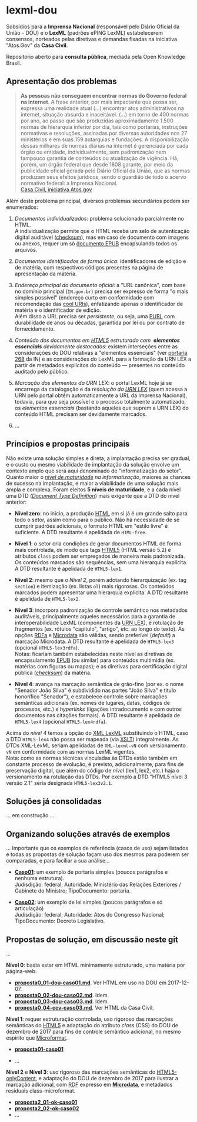 # lexml-dou
Sobsídios para a **Imprensa Nacional** (responsável pelo Diário Oficial da União - DOU) e o **LexML** (padrões ePING LexML) estabelecerem consensos, norteados pelas diretivas e demandas fixadas na iniciativa "Atos.Gov" da **Casa Civil**.

Repositório aberto para **consulta pública**, mediada pela Open Knowledge Brasil.

## Apresentação dos problemas

> **As pessoas não conseguem encontrar normas do Governo federal na internet**. A
frase anterior, por mais impactante que possa ser, expressa uma realidade atual (...) encontrar atos administrativos na internet, situação absurda e inaceitável.  (...) em torno de 400 normas por ano, ao passo que são produzidas aproximadamente 1.500 normas de hierarquia inferior por dia, tais como portarias, instruções normativas e resoluções, assinadas por diversas autoridades nos 27 ministérios e em suas 159 autarquias e fundações. A disponibilização dessas milhares de normas diárias na internet é gerenciada por cada órgão ou entidade, individualmente, sem padronização nem tampouco garantia de conteúdos ou atualização de vigência. Há, porém, um órgão federal que desde 1808 garante, por meio da publicidade oficial gerada pelo Diário Oficial da União, que as normas produzam seus efeitos jurídicos, sendo o guardião de todo o acervo normativo federal: a Imprensa Nacional.<br/>[Casa Civil, iniciativa Atos.gov](subsidios/PaperAtosGov.pdf)

Além deste problema principal, diversos problemas secundários podem ser enumerados:

1. *Documentos individualizados*: problema solucionado parcialmente no HTML. <br/>A individualização permite que o HTML receba um selo de autenticação digital auditável  ([checksum](https://en.wikipedia.org/wiki/Checksum)), mas em caso de documento com imagens ou anexos, requer um só [documento EPUB](https://en.wikipedia.org/wiki/EPUB) encapsulando todos os arquivos.

2. *Documentos identificados de forma única*: identificadores de edição e de matéria, com respectivos códigos presentes na página de apresentação da matéria.

3. *Endereço principal do documento oficial*: a "URL canônica", com base no domínio principal (`IN.gov.br`) precisa ser expresso de forma "o mais simples possível" (endereço curto em conformidade com recomendação das [cool URIs](https://www.w3.org/TR/cooluris/)), enfatizando apenas o identificador de matéria e o identificador de edição. <br/>Além disso a URL precisa ser *persistente*, ou seja, uma [PURL](https://en.wikipedia.org/wiki/Persistent_uniform_resource_locator) com durabilidade de anos ou décadas, garantida por lei ou por contrato de fornecidamento.

4. *Conteúdo dos documentos em [HTML5](https://www.w3.org/TR/html5/) estruturado com  **elementos essenciais** devidamente destacados*: existem interseções entre as considerações do DOU relativas a "elementos essenciais" (ver [portaria 268](http://lexml.gov.br/urn/urn:lex:br:imprensa.nacional:portaria:2009-10-05;268) da IN) e as considerações do LexML para a formação da URN LEX a partir de metadados explícitos do conteúdo &mdash; presentes no conteúdo auditado pelo público.

5. *Marcação dos elementos da URN LEX*: o portal LexML hoje já se encarrega da catalogação e da *resolução da [URN LEX](https://pt.wikipedia.org/wiki/Lex_(URN))* (quem acessa a URN pelo portal obtém automaticamente a URL da Imprensa Nacional), todavia, para que seja possível e o processo totalmente automatizado, os *elementos essenciais* (bastando aqueles que suprem a URN LEX) do conteúdo HTML precisam ser devidamente marcados.

6. ...

## Princípios e propostas principais

Não existe uma solução simples e direta, a implantação precisa ser gradual, e o custo ou mesmo viabilidade de implantação da solução envolve um contexto amplo que será aqui denominado de "informatização do setor".  Quanto maior o *[nível  de maturidade](https://en.wikipedia.org/wiki/Capability_Maturity_Model) na informatização*, maiores as chances de sucesso na implantação, e maior a viabilidade de uma solução mais ampla e complexa. Foram eleitos **5 níveis de maturidade**, e a cada nível uma DTD ([*Document Type Definition*](https://en.wikipedia.org/wiki/Document_type_definition)) mais exigente que a DTD do nível anterior:

* **Nível zero**: no início, a produção [HTML](https://pt.wikipedia.org/wiki/HTML) em si já é um grande salto para todo o setor, assim como para o público. Não há necessidade de se cumprir padrões adicionais, o formato HTML em "estilo livre" é suficiente. A DTD resultante é apelidada de `HTML-free`.

* **Nível 1**: o setor cria condições de gerar  documentos HTML de forma mais  controlada, de modo que tags [HTML5](https://www.w3.org/TR/html5/) (HTML versão 5.2) e atributos `class` podem ser empregados de maneira mais padronizada. Os conteúdos marcados são sequências, sem uma hierarquia explícita. A DTD resultante é apelidada de `HTML5-lex1`.

* **Nível 2**: mesmo que o *Nível 2*, porém adotando hierarquização (ex. tag `section`) e itemização (ex. listas `ol`) mais rigorosas. Os conteúdos marcados podem apresentar uma hierarquia explícita. A DTD resultante é apelidada de `HTML5-lex2`.

* **Nível 3**: incorpora padronização de controle semântico nos metadados auditáveis, principalmente aqueles necessários para a garantia de interoperabilidade LexML (componentes da [URN LEX](https://pt.wikipedia.org/wiki/Lex_(URN)#Identificadores_transparentes)), e rotulação de fragmentos (ex. rótulos  "capítulo", "artigo", etc. ao longo do texto). As opções [RDFa](https://www.w3.org/TR/rdfa-core/) e [Microdata](https://en.wikipedia.org/wiki/Microdata_(HTML)) são válidas, sendo preferível (*default*) a marcação Microdata. A DTD resultante é apelidada de `HTML5-lex3` (opcional  `HTML5-lex3rdfa`).<br/>Notas: ficariam também estabelecidas neste nível as diretivas de encapsulamento [EPUB](https://en.wikipedia.org/wiki/EPUB) (ou similar) para  conteúdos multimidia (ex. matérias com figuras ou mapas); e as diretivas para certificação digital pública ([*checksum*](https://en.wikipedia.org/wiki/Checksum)) da matéria.

* **Nível 4**: avança na marcação semântica de grão-fino (por ex. o nome "Senador João Silva" é subdividido nas partes "João Silva" e  titulo honorífico "Senador"), e estabelece controle sobre marcações semânticas adicionais (ex. nomes de lugares, datas, códigos de processos, etc.) e *hyperlinks* (ligações intradocumento e com outros documentos nas citações formais).  A DTD resultante é apelidada de `HTML5-lex4` (opcional  `HTML5-lex4rdfa`).

Acima do *nível 4* temos a opção do [XML LexML](http://projeto.lexml.gov.br/documentacao/Parte-3-XML-Schema.pdf) substituindo o HTML, caso a DTD `HTML5-lex4` não possa ser mapeada (via [XSLT](https://en.wikipedia.org/wiki/XSLT)) integralmente. As DTDs XML-LexML seriam apelidadas de `XML-lexml-vN` com versionamento `vN` em conformidade com as normas LexML vigentes.  <br/>Nota: como as normas técnicas vinculadas às DTDs estão também em constante processo de evolução, é previsto, adicionalmente, para fins de preservação digital, que além do código de *nível* (lex1, lex2, etc.) haja o versionamento  na rotulação das DTDs. Por exemplo a DTD "HTML5 nível 3 versão 2.1" seria designada `HTML5-lex3v2.1`.

## Soluções já consolidadas
... em construção ...

## Organizando soluções através de exemplos

... Importante que os exemplos de referência (casos de uso) sejam listados e todas as propostas de solução façam uso dos mesmos para poderem ser comparadas, e para faciliar a sua análise...

* [**Caso01**](casos/caso01.md): um exemplo de portaria simples (poucos parágrafos e nenhuma estrutura).  <br/>Judisdição: federal; Autoridade: Ministério das Relações Exteriores / Gabinete do Ministro; TipoDocumento: portaria.  

* [**Caso02**](casos/caso02.md): um exemplo de lei simples (poucos parágrafos e só articulação)<br/> Judisdição: federal; Autoridade: Atos do Congresso Nacional; TipoDocumento: Decreto Legislativo.

## Propostas de solução, em discussão neste git
...

**Nível 0**: basta estar em HTML minimamente estruturado, uma matéria por página-web.

* [**proposta0_01-dou-caso01.md**](propostas/nivel0/proposta0_01-dou-caso01.md). Ver HTML em uso no DOU em 2017-12-07.
* [**proposta0_02-dou-caso02.md**](propostas/nivel0/proposta0_02-dou-caso02.md). Idem.
* [**proposta0_03-dou-caso03.md**](propostas/nivel0/proposta0_03-dou-caso03.md). Idem.
* [**proposta0_04-ccv-caso03.md**](propostas/nivel0/proposta0_04-ccv-caso03.md). Ver HTML da Casa Civil.


**Nível 1**: requer estruturação controlada, uso rigoroso das marcações semânticas do [HTML5](https://github.com/okfn-brasil/HTML5-onlyContent) e adaptação do atributo *class* (CSS) do DOU de dezembro de 2017 para fins de controle semântico adicional, no mesmo espirito que [Microformat](https://en.wikipedia.org/wiki/Microformat).

* [**proposta01-caso01**](propostas/nivel1/proposta1_01-caso01.md)

* ...

**Nível 2** e **Nível 3**: uso rigoroso das marcações semânticas do [HTML5-onlyContent](https://github.com/okfn-brasil/HTML5-onlyContent), e adaptação do DOU de dezembro de 2017 para ilustrar a marcação adicional, com [RDF](https://en.wikipedia.org/wiki/Resource_Description_Framework) expresso em  **[Microdata](https://en.wikipedia.org/wiki/Microdata_(HTML))**, e metadados residuais class-microformat.

* [**proposta2_01-ok-caso01**](propostas/nivel2/proposta2_01-ok-caso01.md)
* [**proposta2_02-ok-caso02**](propostas/nivel2/proposta2_02-ok-caso02.md)
* ...
